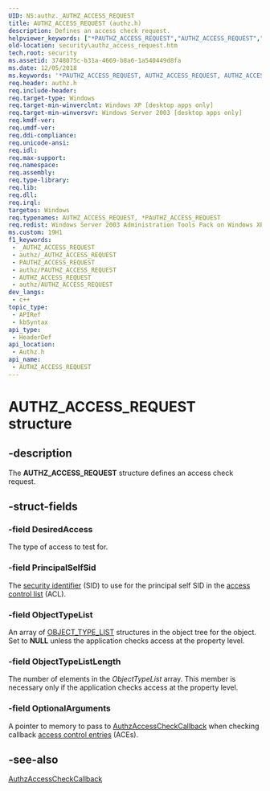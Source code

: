 ```yaml
---
UID: NS:authz._AUTHZ_ACCESS_REQUEST
title: AUTHZ_ACCESS_REQUEST (authz.h)
description: Defines an access check request.
helpviewer_keywords: ["*PAUTHZ_ACCESS_REQUEST","AUTHZ_ACCESS_REQUEST","AUTHZ_ACCESS_REQUEST structure [Security]","PAUTHZ_ACCESS_REQUEST","PAUTHZ_ACCESS_REQUEST structure pointer [Security]","_win32_authz_access_request","authz/AUTHZ_ACCESS_REQUEST","authz/PAUTHZ_ACCESS_REQUEST","security.authz_access_request"]
old-location: security\authz_access_request.htm
tech.root: security
ms.assetid: 3748075c-b31a-4669-b8a6-1a540449d8fa
ms.date: 12/05/2018
ms.keywords: '*PAUTHZ_ACCESS_REQUEST, AUTHZ_ACCESS_REQUEST, AUTHZ_ACCESS_REQUEST structure [Security], PAUTHZ_ACCESS_REQUEST, PAUTHZ_ACCESS_REQUEST structure pointer [Security], _win32_authz_access_request, authz/AUTHZ_ACCESS_REQUEST, authz/PAUTHZ_ACCESS_REQUEST, security.authz_access_request'
req.header: authz.h
req.include-header: 
req.target-type: Windows
req.target-min-winverclnt: Windows XP [desktop apps only]
req.target-min-winversvr: Windows Server 2003 [desktop apps only]
req.kmdf-ver: 
req.umdf-ver: 
req.ddi-compliance: 
req.unicode-ansi: 
req.idl: 
req.max-support: 
req.namespace: 
req.assembly: 
req.type-library: 
req.lib: 
req.dll: 
req.irql: 
targetos: Windows
req.typenames: AUTHZ_ACCESS_REQUEST, *PAUTHZ_ACCESS_REQUEST
req.redist: Windows Server 2003 Administration Tools Pack on Windows XP
ms.custom: 19H1
f1_keywords:
 - _AUTHZ_ACCESS_REQUEST
 - authz/_AUTHZ_ACCESS_REQUEST
 - PAUTHZ_ACCESS_REQUEST
 - authz/PAUTHZ_ACCESS_REQUEST
 - AUTHZ_ACCESS_REQUEST
 - authz/AUTHZ_ACCESS_REQUEST
dev_langs:
 - c++
topic_type:
 - APIRef
 - kbSyntax
api_type:
 - HeaderDef
api_location:
 - Authz.h
api_name:
 - AUTHZ_ACCESS_REQUEST
---
```


# AUTHZ_ACCESS_REQUEST structure


## -description

The <b>AUTHZ_ACCESS_REQUEST</b> structure defines an access check request.

## -struct-fields

### -field DesiredAccess

The type of access to test for.

### -field PrincipalSelfSid

The <a href="/windows/desktop/SecGloss/s-gly">security identifier</a> (SID) to use for the principal self SID in the <a href="/windows/desktop/SecGloss/a-gly">access control list</a> (ACL).

### -field ObjectTypeList

An array of <a href="/windows/desktop/api/winnt/ns-winnt-object_type_list">OBJECT_TYPE_LIST</a> structures in the object tree for the object. Set to <b>NULL</b> unless the application checks access at the property level.

### -field ObjectTypeListLength

The number of elements in the <i>ObjectTypeList</i> array. This member is necessary only if the application checks access at the property level.

### -field OptionalArguments

A pointer to memory to pass to <a href="/windows/desktop/SecAuthZ/authzaccesscheckcallback">AuthzAccessCheckCallback</a> when checking callback <a href="/windows/desktop/SecGloss/a-gly">access control entries</a> (ACEs).

## -see-also

<a href="/windows/desktop/SecAuthZ/authzaccesscheckcallback">AuthzAccessCheckCallback</a>